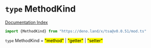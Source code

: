 # `type` MethodKind

[Documentation Index](../README.md)

```ts
import {MethodKind} from "https://deno.land/x/tsa@v0.0.51/mod.ts"
```

`type` MethodKind = <mark>"method"</mark> | <mark>"getter"</mark> | <mark>"setter"</mark>